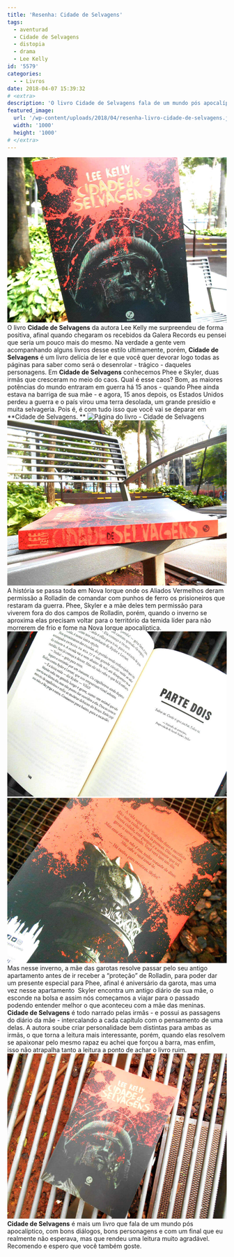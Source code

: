 ```yaml
---
title: 'Resenha: Cidade de Selvagens'
tags:
  - aventurad
  - Cidade de Selvagens
  - distopia
  - drama
  - Lee Kelly
id: '5579'
categories:
  - - Livros
date: 2018-04-07 15:39:32
# <extra>
description: 'O livro Cidade de Selvagens fala de um mundo pós apocalíptico onde uma família precisa fazer de tudo para poder sobreviver, recomendo!'
featured_image: 
  url: '/wp-content/uploads/2018/04/resenha-livro-cidade-de-selvagens.jpg'
  width: '1000'
  height: '1000'
# </extra>
---
```


![Livro - Cidade de Selvagens](/wp-content/uploads/2018/04/livro-cidade-de-selvagens.jpg) O livro **Cidade de Selvagens** da autora Lee Kelly me surpreendeu de forma positiva, afinal quando chegaram os recebidos da Galera Records eu pensei que seria um pouco mais do mesmo. Na verdade a gente vem acompanhando alguns livros desse estilo ultimamente, porém, **Cidade de Selvagens** é um livro delícia de ler e que você quer devorar logo todas as páginas para saber como será o desenrolar - trágico - daqueles personagens. Em **Cidade de Selvagens** conhecemos Phee e Skyler, duas irmãs que cresceram no meio do caos. Qual é esse caos? Bom, as maiores potências do mundo entraram em guerra há 15 anos - quando Phee ainda estava na barriga de sua mãe - e agora, 15 anos depois, os Estados Unidos perdeu a guerra e o país virou uma terra desolada, um grande presídio e muita selvageria. Pois é, é com tudo isso que você vai se deparar em **Cidade de Selvagens. ** ![Página do livro - Cidade de Selvagens ](/wp-content/uploads/2018/04/páginas-livro-cidade-de-selvagens.jpg) ![Lombada do livro - Cidade de Selvagens](/wp-content/uploads/2018/04/lombada-livro-cidade-de-selvagens.jpg) A história se passa toda em Nova Iorque onde os Aliados Vermelhos deram permissão a Rolladin de comandar com punhos de ferro os prisioneiros que restaram da guerra.  Phee, Skyler e a mãe deles tem permissão para viverem fora do dos campos de Rolladin, porém, quando o inverno se aproxima elas precisam voltar para o território da temida líder para não morrerem de frio e fome na Nova Iorque apocalíptica. ![Resumo do livro - Cidade de Selvagens](/wp-content/uploads/2018/04/resumo-livro-cidade-de-selvagens.jpg) ![Contra capa do livro - Cidade de Selvagens](/wp-content/uploads/2018/04/contra-capa-livro-cidade-de-selvagens.jpg) Mas nesse inverno, a mãe das garotas resolve passar pelo seu antigo apartamento antes de ir receber a “proteção” de Rolladin, para poder dar um presente especial para Phee, afinal é aniversário da garota, mas uma vez nesse apartamento  Skyler encontra um antigo diário de sua mãe, o esconde na bolsa e assim nós começamos a viajar para o passado podendo entender melhor o que aconteceu com a mãe das meninas. **Cidade de Selvagens** é todo narrado pelas irmãs - e possui as passagens do diário da mãe - intercalando a cada capítulo com o pensamento de uma delas. A autora soube criar personalidade bem distintas para ambas as irmãs, o que torna a leitura mais interessante, porém, quando elas resolvem se apaixonar pelo mesmo rapaz eu achei que forçou a barra, mas enfim, isso não atrapalha tanto a leitura a ponto de achar o livro ruim.  ![Resenha do livro - Cidade de Selvagens ](/wp-content/uploads/2018/04/resenha-livro-cidade-de-selvagens.jpg) **Cidade de Selvagens** é mais um livro que fala de um mundo pós apocalíptico, com bons diálogos, bons personagens e com um final que eu realmente não esperava, mas que rendeu uma leitura muito agradável. Recomendo e espero que você também goste.
